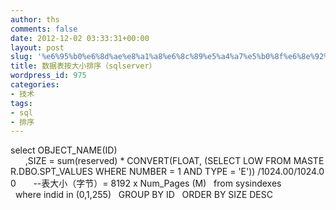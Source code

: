 ```yaml
---
author: ths
comments: false
date: 2012-12-02 03:33:31+00:00
layout: post
slug: '%e6%95%b0%e6%8d%ae%e8%a1%a8%e6%8c%89%e5%a4%a7%e5%b0%8f%e6%8e%92%e5%ba%8f%ef%bc%88sqlserver%ef%bc%89'
title: 数据表按大小排序（sqlserver）
wordpress_id: 975
categories:
- 技术
tags:
- sql
- 排序
---
```


select OBJECT_NAME(ID)
          ,SIZE = sum(reserved) * CONVERT(FLOAT, (SELECT LOW FROM MASTER.DBO.SPT_VALUES WHERE NUMBER = 1 AND TYPE = 'E')) /1024.00/1024.00
          --表大小（字节）= 8192 x Num_Pages (M)
      from sysindexes
      where indid in (0,1,255)
      GROUP BY ID
      ORDER BY SIZE DESC



